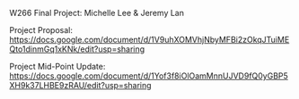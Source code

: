 W266 Final Project: Michelle Lee & Jeremy Lan

Project Proposal: https://docs.google.com/document/d/1V9uhXOMVhjNbyMFBi2zOkqJTuiMEQto1dinmGq1xKNk/edit?usp=sharing

Project Mid-Point Update: https://docs.google.com/document/d/1Yof3f8iOlOamMnnUJVD9fQ0yGBP5XH9k37LHBE9zRAU/edit?usp=sharing
